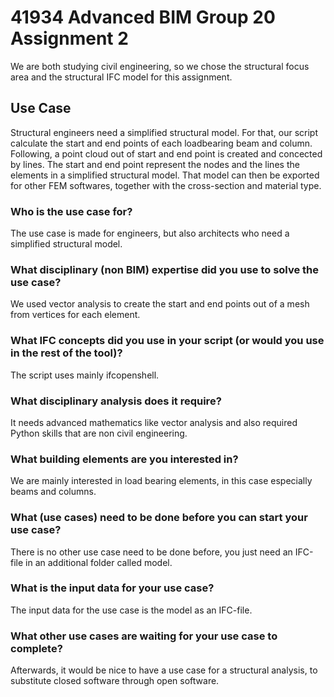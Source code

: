# 41934 Advanced BIM Group 20 Assignment 2
We are both studying civil engineering, so we chose the structural focus area and the structural IFC model for this assignment. 
## Use Case
Structural engineers need a simplified structural model. For that, our script calculate the start and end points of each loadbearing beam and column. Following, a point cloud out of start and end point is created and concected by lines. The start and end point represent the nodes and the lines the elements in a simplified structural model. That model can then be exported for other FEM softwares, together with the cross-section and material type. 
### Who is the use case for?
The use case is made for engineers, but also architects who need a simplified structural model.
### What disciplinary (non BIM) expertise did you use to solve the use case?
We used vector analysis to create the start and end points out of a mesh from vertices for each element.
### What IFC concepts did you use in your script (or would you use in the rest of the tool)?
The script uses mainly ifcopenshell.
### What disciplinary analysis does it require?
It needs advanced mathematics like vector analysis and also required Python skills that are non civil engineering.
### What building elements are you interested in?
We are mainly interested in load bearing elements, in this case especially beams and columns.
### What (use cases) need to be done before you can start your use case?
There is no other use case need to be done before, you just need an IFC-file in an additional folder called model.
### What is the input data for your use case?
The input data for the use case is the model as an IFC-file.
### What other use cases are waiting for your use case to complete?
Afterwards, it would be nice to have a use case for a structural analysis, to substitute closed software through open software. 

